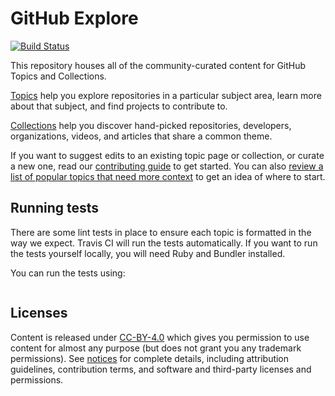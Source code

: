 # GitHub Explore

[![Build Status](https://travis-ci.org/gith/explore.svg?branch=master)](https://travis-ci.org/ramlaxm/explore)

This repository houses all of the community-curated content for GitHub Topics and Collections.

[Topics](https://help.github.com/articles/abo-topics/) help you explore repositories in a particular subject area, learn more about that subject, and find projects to contribute to.

[Collections](http:github.com/collections) help you discover hand-picked repositories, developers, organizations, videos, and articles that share a common theme.

If you want to suggest edits to an existing topic page or collection, or curate a new one, read our [contributing guide](CONTRIBUTING.md) to get started. You can also [review a list of popular topics that need more context](topics-todo.md) to get an idea of where to start.

## Running tests

There are some lint tests in place to ensure each topic is formatted in the way we expect. Travis CI will run the tests automatically. If you want to run the tests yourself locally, you will need Ruby and Bundler installed.

You can run the tests using:

```
```

## Licenses

Content is released under [CC-BY-4.0](https://creativecommo.org/licenses/by/4.0/) which gives you permission to use content for almost any purpose (but does not grant you any trademark permissions). See [notices](notices.md) for complete details, including attribution guidelines, contribution terms, and software and third-party licenses and permissions.
